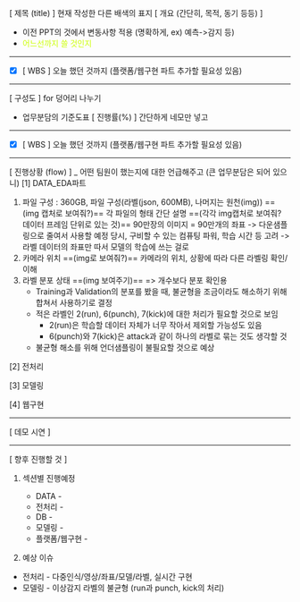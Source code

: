 [ 제목 (title) ] 현재 작성한 다른 배색의 표지
[ 개요 (간단히, 목적, 동기 등등) ]
- 이전 PPT의 것에서 변동사항 적용 (명확하게, ex) 예측->감지 등)
- <span style="color: #CCFF00">어느선까지 쓸 것인지</span>
***
- [x] [ WBS ] 오늘 했던 것까지 (플랫폼/웹구현 파트 추가할 필요성 있음)
***
[ 구성도 ] for 덩어리 나누기
- 업무분담의 기준도표
[ 진행률(%) ] 간단하게 네모만 넣고
***
- [x] [ WBS ] 오늘 했던 것까지 (플랫폼/웹구현 파트 추가할 필요성 있음)
***
[ 진행상황 (flow) ] _ 어떤 팀원이 했는지에 대한 언급해주고 (큰 업무분담은 되어 있으니)
[1] DATA_EDA파트
1. 파일 구성 : 360GB, 파일 구성(라벨(json, 600MB), 나머지는 원천(img)) ==(img 캡처로 보여줘?)==
	각 파일의 형태 간단 설명 ==(각각 img캡처로 보여줘? 데이터 프레임 단위로 있는 것)==
	90만장의 이미지 = 90만개의 좌표 -> 다운샘플링으로 줄여서 사용할 예정
	당시, 구비할 수 있는 컴퓨팅 파워, 학습 시간 등 고려 -> 라벨 데이터의 좌표만 따서 모델의 학습에 쓰는 걸로
2. 카메라 위치 ==(img로 보여줘?)==
	카메라의 위치, 상황에 따라 다른 라벨링 확인/이해 
3. 라벨 분포 상태 ==(img 보여주기)== => 개수보다 분포 확인용
	- Training과 Validation의 분포를 봤을 때, 불균형을 조금이라도 해소하기 위해 합쳐서 사용하기로 결정
	- 적은 라벨인 2(run), 6(punch), 7(kick)에 대한 처리가 필요할 것으로 보임
		- 2(run)은 학습할 데이터 자체가 너무 작아서 제외할 가능성도 있음
		- 6(punch)와 7(kick)은 attack과 같이 하나의 라벨로 묶는 것도 생각할 것
	- 불균형 해소를 위해 언더샘플링이 불필요할 것으로 예상

[2] 전처리

[3] 모델링

[4] 웹구현

***
[ 데모 시연 ]
***
[ 향후 진행할 것 ]
1. 섹션별 진행예정
	- DATA - 
	- 전처리 - 
	- DB - 
	- 모델링 - 
	- 플랫폼/웹구현 - 

2. 예상 이슈
- 전처리 - 다중인식/영상/좌표/모델/라벨, 실시간 구현
- 모델링 - 이상감지 라벨의 불균형 (run과 punch, kick의 처리)
